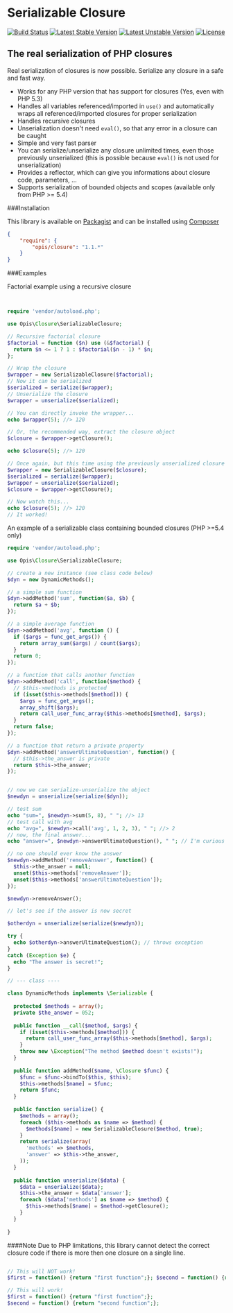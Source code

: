 Serializable Closure
====================
[![Build Status](https://travis-ci.org/opis/closure.png?branch=master)](https://travis-ci.org/opis/closure)
[![Latest Stable Version](https://poser.pugx.org/opis/closure/v/stable.png)](https://packagist.org/packages/opis/closure)
[![Latest Unstable Version](https://poser.pugx.org/opis/closure/v/unstable.png)](https://packagist.org/packages/opis/closure)
[![License](https://poser.pugx.org/opis/closure/license.png)](https://packagist.org/packages/opis/closure)

The real serialization of PHP closures
--------------------

Real serialization of closures is now possible. Serialize any closure in a safe and fast way.

 * Works for any PHP version that has support for closures (Yes, even with PHP 5.3)
 * Handles all variables referenced/imported in `use()` and automatically wraps all referenced/imported closures for proper serialization
 * Handles recursive closures
 * Unserialization doesn't need `eval()`, so that any error in a closure can be caught
 * Simple and very fast parser
 * You can serialize/unserialize any closure unlimited times, even those previously unserialized (this is possible because `eval()` is not used for unserialization)
 * Provides a reflector, which can give you informations about closure code, parameters, ...
 * Supports serialization of bounded objects and scopes (available only from PHP >= 5.4)


###Installation

This library is available on [Packagist](https://packagist.org/packages/opis/closure) and can be installed using [Composer](http://getcomposer.org)

```json
{
    "require": {
        "opis/closure": "1.1.*"
    }
}
```

###Examples

Factorial example using a recursive closure

```php


require 'vendor/autoload.php';

use Opis\Closure\SerializableClosure;

// Recursive factorial closure
$factorial = function ($n) use (&$factorial) {
  return $n <= 1 ? 1 : $factorial($n - 1) * $n;
};

// Wrap the closure
$wrapper = new SerializableClosure($factorial);
// Now it can be serialized
$serialized = serialize($wrapper);
// Unserialize the closure
$wrapper = unserialize($serialized);

// You can directly invoke the wrapper...
echo $wrapper(5); //> 120

// Or, the recommended way, extract the closure object
$closure = $wrapper->getClosure();

echo $closure(5); //> 120

// Once again, but this time using the previously unserialized closure
$wrapper = new SerializableClosure($closure);
$serialized = serialize($wrapper);
$wrapper = unserialize($serialized);
$closure = $wrapper->getClosure();

// Now watch this...
echo $closure(5); //> 120
// It worked!

```

An example of a serializable class containing bounded closures (PHP >=5.4 only)

```php
require 'vendor/autoload.php';

use Opis\Closure\SerializableClosure;

// create a new instance (see class code below)
$dyn = new DynamicMethods();

// a simple sum function
$dyn->addMethod('sum', function($a, $b) {
  return $a + $b;
});

// a simple average function
$dyn->addMethod('avg', function () {
  if ($args = func_get_args()) {
    return array_sum($args) / count($args);
  }
  return 0;
});

// a function that calls another function
$dyn->addMethod('call', function($method) {
  // $this->methods is protected
  if (isset($this->methods[$method])) {
    $args = func_get_args();
    array_shift($args);
    return call_user_func_array($this->methods[$method], $args);
  }
  return false;
});

// a function that return a private property
$dyn->addMethod('answerUltimateQuestion', function() {
  // $this->the_answer is private
  return $this->the_answer;
});


// now we can serialize-unserialize the object
$newdyn = unserialize(serialize($dyn));

// test sum
echo "sum=", $newdyn->sum(5, 8), " "; //> 13
// test call with avg
echo "avg=", $newdyn->call('avg', 1, 2, 3), " "; //> 2
// now, the final answer...
echo "answer=", $newdyn->answerUltimateQuestion(), " "; // I'm curious too...

// no one should ever know the answer
$newdyn->addMethod('removeAnswer', function() {
  $this->the_answer = null;
  unset($this->methods['removeAnswer']);
  unset($this->methods['answerUltimateQuestion']);
});

$newdyn->removeAnswer();

// let's see if the answer is now secret

$otherdyn = unserialize(serialize($newdyn));

try {
  echo $otherdyn->answerUltimateQuestion(); // throws exception
}
catch (Exception $e) {
  echo "The answer is secret!";
}

// --- class ----

class DynamicMethods implements \Serializable {
 
  protected $methods = array();
  private $the_answer = 052;
 
  public function __call($method, $args) {
    if (isset($this->methods[$method])) {
      return call_user_func_array($this->methods[$method], $args);
    }
    throw new \Exception("The method $method doesn't exists!");
  }
 
  public function addMethod($name, \Closure $func) {
    $func = $func->bindTo($this, $this);
    $this->methods[$name] = $func;
    return $func;
  }
 
  public function serialize() {
    $methods = array();
    foreach ($this->methods as $name => $method) {
      $methods[$name] = new SerializableClosure($method, true);
    }
    return serialize(array(
      'methods' => $methods,
      'answer' => $this->the_answer,
    ));
  }
 
  public function unserialize($data) {
    $data = unserialize($data);
    $this->the_answer = $data['answer'];
    foreach ($data['methods'] as $name => $method) {
      $this->methods[$name] = $method->getClosure();
    }
  }
 
}
```

####Note
Due to PHP limitations, this library cannot detect the correct closure code if there is more then one closure on a single line.

```php

// This will NOT work!
$first = function() {return "first function";}; $second = function() {return "second function";};

// This will work!
$first = function() {return "first function";};
$second = function() {return "second function";};
```
